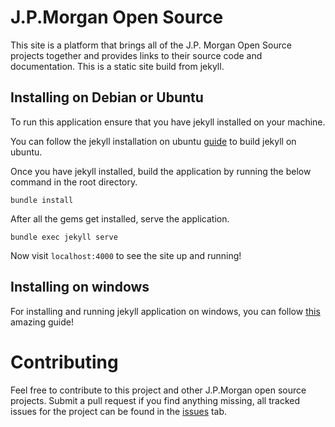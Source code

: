 J.P.Morgan Open Source
======================

This site is a platform that brings all of the J.P. Morgan Open Source projects together and provides links to their source code and documentation. This is a static site build from jekyll.

Installing on Debian or Ubuntu
------------------------------

To run this application ensure that you have jekyll installed on your machine.

You can follow the jekyll installation on ubuntu [guide](https://jekyllrb.com/docs/installation/ubuntu/) to build jekyll on ubuntu.

Once you have jekyll installed, build the application by running the below command in the root directory.

```
bundle install
```

After all the gems get installed, serve the application.

```
bundle exec jekyll serve
```

Now visit `localhost:4000` to see the site up and running!

Installing on windows
---------------------

For installing and running jekyll application on windows, you can follow [this](https://jekyll-windows.juthilo.com/) amazing guide!

Contributing
============

Feel free to contribute to this project and other J.P.Morgan open source projects. Submit
a pull request if you find anything missing, all tracked issues for the project can be found
in the [issues](https://github.com/jpmorganchase/jpmorganchase.github.io/issues) tab.
